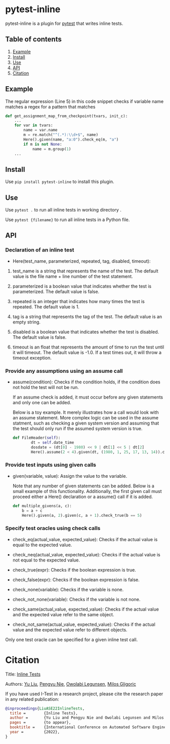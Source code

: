 # pytest-inline

pytest-inline is a plugin for [pytest](<http://pytest.org>) that writes inline tests.


## Table of contents

1. [Example](#Example)
2. [Install](#Install)
3. [Use](#Use)
4. [API](#API)
5. [Citation](#Citation)

## Example
The regular expression (Line 5) in this code snippet checks if variable name matches a regex for a pattern that matches 

```python
def get_assignment_map_from_checkpoint(tvars, init_c):
    ...
    for var in tvars:
        name = var.name
        m = re.match("^(.*):\\d+$", name)
        Here().given(name, "a:0").check_eq(m, "a")
        if m is not None:
            name = m.group(1)
    ...
```

## Install

Use ``pip install pytest-inline`` to install this plugin.

## Use

Use ``pytest .`` to run all inline tests in working directory .

Use ``pytest {filename}`` to run all inline tests in a Python file.

## API

### Declaration of an inline test

- Here(test_name, parameterized, repeated, tag, disabled, timeout): 
1. test_name is a string that represents the name of the test. The default value is the file name + line number of the test statement.

2. parameterized is a boolean value that indicates whether the test is parameterized. The default value is false.

3. repeated is an integer that indicates how many times the test is repeated. The default value is 1.
        
4. tag is a string that represents the tag of the test. The default value is an empty string.
        
5. disabled is a boolean value that indicates whether the test is disabled. The default value is false.
        
6. timeout is an float that represents the amount of time to run the test until it will timeout. The default value is -1.0. If a test times out, it will throw a timeout exception.

### Provide any assumptions using an assume call

- assume(condition):
        Checks if the condition holds, if the condition does not hold the test will not be run. 
        
    If an assume check is added, it must occur before any given statements and only one can be added.

    Below is a toy example. It merely illustrates how a call would look with an assume statement. More complex logic can be used in the assume statment, such as checking a given system version and assuming that the test should only run if the assumed system version is true.

    ```python {.line-numbers}
    def FileHeader(self):
            dt = self.date_time
            dosdate = (dt[0] - 1980) << 9 | dt[1] << 5 | dt[2]
            Here().assume(2 < 4).given(dt, (1980, 1, 25, 17, 13, 14)).check_eq(dosdate, 57)
    ```



### Provide test inputs using given calls

- given(variable, value): 
        Assign the value to the variable. 

    Note that any number of given statements can be added. Below is a small example of this functionality. Additionally, the first given call must proceed either a Here() declaration or a assume() call if it is added.

    ```python {.line-numbers}
    def multiple_givens(a, c):
        b = a + c
        Here().given(a, 2).given(c, a + 1).check_true(b == 5)
    ```


### Specify test oracles using check calls
- check\_eq(actual\_value, expected\_value): 
        Checks if the actual value is equal to the expected value.

- check\_neq(actual\_value, expected\_value): 
        Checks if the actual value is not equal to the expected value.

- check\_true(expr): 
        Checks if the boolean expression is true.

- check\_false(expr): 
        Checks if the boolean expression is false.

- check\_none(variable): 
        Checks if the variable is none.

- check\_not\_none(variable): 
        Checks if the variable is not none.

- check\_same(actual\_value, expected\_value): 
        Checks if the actual value and the expected value refer to the same object.

- check\_not\_same(actual\_value, expected\_value): 
        Checks if the actual value and the expected value refer to different objects.

Only one test oracle can be specified for a given inline test call.
        

# Citation

Title: [Inline Tests][paper-url]

Authors: [Yu Liu](https://sweetstreet.github.io/), [Pengyu Nie](https://pengyunie.github.io/), [Owolabi Legunsen](https://mir.cs.illinois.edu/legunsen/), [Milos Gligoric](http://users.ece.utexas.edu/~gligoric/)

If you have used I-Test in a research project, please cite the research paper in any related publication:

```bibtex
@inproceedings{LiuASE22InlineTests,
  title =        {Inline Tests},
  author =       {Yu Liu and Pengyu Nie and Owolabi Legunsen and Milos Gligoric},
  pages =        {to appear},
  booktitle =    {International Conference on Automated Software Engineering},
  year =         {2022},
}
```

[paper-url]: /README.md

